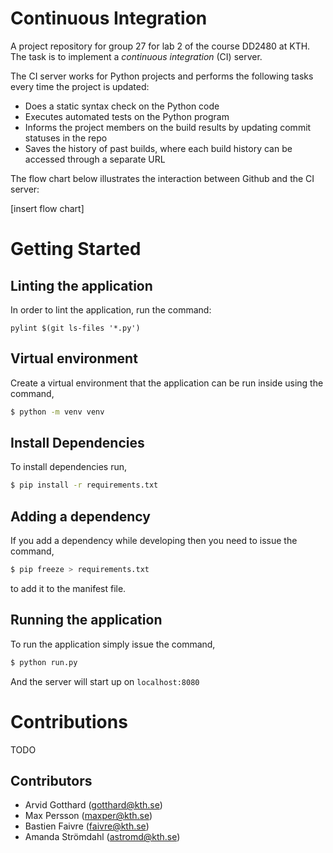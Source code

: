 # Continuous Integration

A project repository for group 27 for lab 2 of the course DD2480 at KTH. The task is to implement a _continuous integration_ (CI) server.

The CI server works for Python projects and performs the following tasks every time the project is updated:

- Does a static syntax check on the Python code
- Executes automated tests on the Python program
- Informs the project members on the build results by updating commit statuses in the repo
- Saves the history of past builds, where each build history can be accessed through a separate URL

The flow chart below illustrates the interaction between Github and the CI server:

[insert flow chart]

# Getting Started

## Linting the application
In order to lint the application, run the command:
```
pylint $(git ls-files '*.py')
```

## Virtual environment
Create a virtual environment that the application can be run inside using the command,

```bash
$ python -m venv venv
```

## Install Dependencies

To install dependencies run,
```bash
$ pip install -r requirements.txt
```

## Adding a dependency

If you add a dependency while developing then you need to issue the command,

```bash
$ pip freeze > requirements.txt
```
to add it to the manifest file.

## Running the application

To run the application simply issue the command,

```bash
$ python run.py
```
And the server will start up on `localhost:8080`

# Contributions

TODO

## Contributors

- Arvid Gotthard (gotthard@kth.se)
- Max Persson (maxper@kth.se)
- Bastien Faivre (faivre@kth.se)
- Amanda Strömdahl (astromd@kth.se)